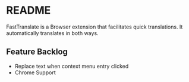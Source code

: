 # README

FastTranslate is a Browser extension that facilitates quick translations. It automatically translates in both ways.

## Feature Backlog

* Replace text when context menu entry clicked
* Chrome Support